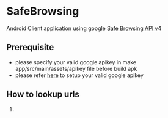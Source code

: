 # SafeBrowsing
Android Client application using google [Safe Browsing API v4](https://developers.google.com/safe-browsing/v4/get-started)

Prerequisite
------------
- please specify your valid google apikey in make app/src/main/assets/apikey file before build apk
- please refer [here](https://support.google.com/cloud/answer/6158862?hl=en&ref_topic=6262490) to setup your valid google apikey

## How to lookup urls 
1.
